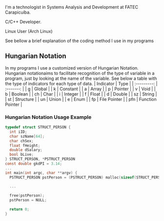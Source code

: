 I'm a technologist in Systems Analysis and Development at FATEC Carapicuíba.

C/C++ Developer.

Linux User (Arch Linux)

See bellow a brief explanation of the coding method I use in my programs
## Hungarian Notation
In my programs I use a customized version of Hungarian Notation.
Hungarian notationaims to facilitate recognition of the type of variable in a program, just by looking at the name of the variable.
See below a table with the type of indicators for each type of data.
| Indicator    | Type         |
| :---------:  | :-------:    |
| g            | Global       |
| k            | Constant     |
| a            | Array        | 
| p            | Pointer      |
| v            | Void         |
| b            | Boolean      |
| ch           | Char         |
| i            | Integer      |
| f            | Float        |
| d            | Double       |
| sz           | String       |
| st           | Structure    |
| un           | Union        |
| e            | Enum         |
| fp           | File Pointer |
| pfn          | Function Pointer |
### Hungarian Notation Usage Example
```c
typedef struct STRUCT_PERSON {
  int iID;
  char szName[64];
  char chSex;
  float fHeight;
  double dSalary;
  bool bLive;
} STRUCT_PERSON, *PSTRUCT_PERSON
const double gkdPI = 3.14; 
...
int main(int argc, char **argv) {
  PSTRUCT_PERSON pstPerson = (PSTRUCT_PERSON) malloc(sizeof(STRUCT_PERSON);
  
  ...
  
  free(pstPerson);
  pstPerson = NULL;
  
  return 0;
}
```
